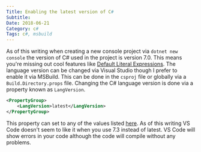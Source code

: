 ```yaml
---
Title: Enabling the latest version of C#
Subtitle: 
Date: 2018-06-21
Category: c#
Tags: c#, msbuild
---
```


As of this writing when creating a new console project via `dotnet new console` the version of C# used in the project
is version 7.0. This means you're missing out cool features like [Default Literal Expressions](https://docs.microsoft.com/en-us/dotnet/csharp/whats-new/csharp-7-1#default-literal-expressions). The language version
can be changed via Visual Studio though I prefer to enable it via MSBuild. This can be done in the `csproj` file
or globally via a `Build.Directory.props` file. Changing the C# language version is done via a property known as `LangVersion`.

```xml
<PropertyGroup>
    <LangVersion>latest</LangVersion>
</PropertyGroup>
```

 This property can set to any of the values listed [here](https://docs.microsoft.com/en-us/dotnet/csharp/language-reference/compiler-options/langversion-compiler-option). As of
this writing VS Code doesn't seem to like it when you use 7.3 instead of latest. VS Code will show errors in your code
although the code will compile without any problems.
